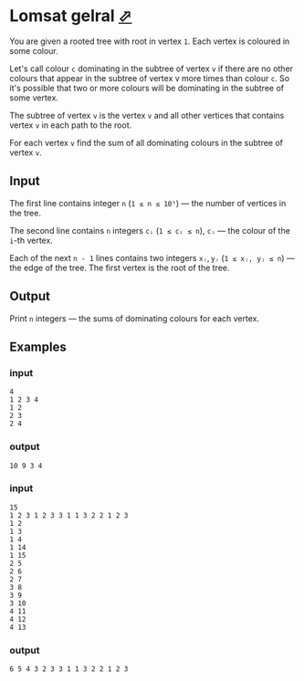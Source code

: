# Lomsat gelral [⬀](https://codeforces.com/problemset/problem/600/E)

You are given a rooted tree with root in vertex `1`. Each vertex is coloured in some colour.

Let's call colour `c` dominating in the subtree of vertex `v` if there are no other colours that appear in the subtree of vertex v more times than colour `c`. So it's possible that two or more colours will be dominating in the subtree of some vertex.

The subtree of vertex `v` is the vertex `v` and all other vertices that contains vertex `v` in each path to the root.

For each vertex `v` find the sum of all dominating colours in the subtree of vertex `v`.

## Input

The first line contains integer `n` (`1 ≤ n ≤ 10⁵`) — the number of vertices in the tree.

The second line contains `n` integers `cᵢ` (`1 ≤ cᵢ ≤ n`), `cᵢ` — the colour of the `i`-th vertex.

Each of the next `n - 1` lines contains two integers `xⱼ`, `yⱼ` (`1 ≤ xⱼ, yⱼ ≤ n`) — the edge of the tree. The first vertex is the root of the tree.

## Output

Print `n` integers — the sums of dominating colours for each vertex.

## Examples

### input
```
4
1 2 3 4
1 2
2 3
2 4
```

### output
```
10 9 3 4
```

### input
```
15
1 2 3 1 2 3 3 1 1 3 2 2 1 2 3
1 2
1 3
1 4
1 14
1 15
2 5
2 6
2 7
3 8
3 9
3 10
4 11
4 12
4 13
```

### output
```
6 5 4 3 2 3 3 1 1 3 2 2 1 2 3
```
